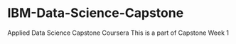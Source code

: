 # IBM-Data-Science-Capstone
Applied Data Science Capstone Coursera
This is a part of Capstone Week 1
